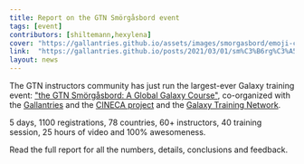 ```yaml
---
title: Report on the GTN Smörgåsbord event
tags: [event]
contributors: [shiltemann,hexylena]
cover: "https://gallantries.github.io/assets/images/smorgasbord/emoji-cloud.jpeg"
link:  "https://gallantries.github.io/posts/2021/03/01/sm%C3%B6rg%C3%A5sbord/"
layout: news
---
```


The GTN instructors community has just run the largest-ever Galaxy training event: ["the GTN Smörgåsbord: A Global Galaxy Course"](https://shiltemann.github.io/global-galaxy-course/), co-organized with the [Gallantries]("https://gallantries.github.io/) and the [CINECA project](https://cineca-project.eu) and the [Galaxy Training Network](https://training.galaxyproject.org).

5 days, 1100 registrations, 78 countries, 60+ instructors, 40 training session, 25 hours of video and 100% awesomeness.

Read the full report for all the numbers, details, conclusions and feedback.


